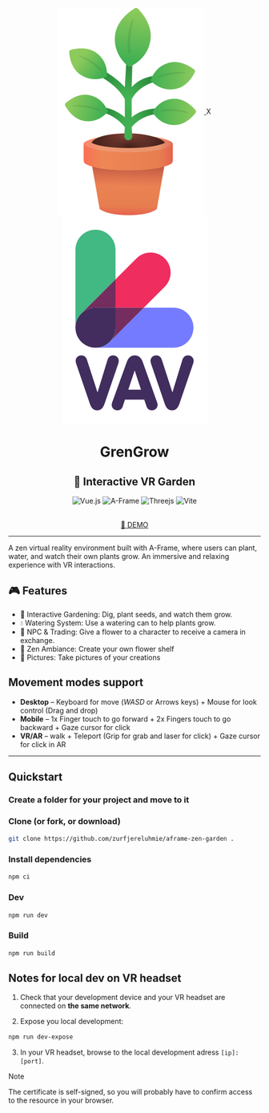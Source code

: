 <p align="center">
    <a href="https://zurfjereluhmie.github.io/aframe-zen-garden/">
        <img src="./GreenGrow.svg" alt="GreenGrow Logo" align="center"/>
    </a>
        <span>X</span>
    <a href="https://github.com/Chabloz/a-frame-vite-vue-boilerplate">
        <img src="./logo.svg" alt="VAV Logo" align="center"/>
    </a>
</p>
<h1 align="center">GrenGrow</h1>
<h2 align="center">🌿 Interactive VR Garden</h2>

<div align="center">
    <img src="https://img.shields.io/badge/vuejs-%2335495e.svg?style=for-the-badge&logo=vuedotjs&logoColor=%234FC08D" alt="Vue.js"/>
    <img src="https://img.shields.io/badge/A%E2%80%93Frame-1.7-brightgreen?style=for-the-badge&labelColor=%23ef2d5e&color=%23ef2d5e" alt="A-Frame"/>
    <img src="https://img.shields.io/badge/threejs-black?style=for-the-badge&logo=three.js&logoColor=white" alt="Threejs"/>
    <img src="https://img.shields.io/badge/vite-%23646CFF.svg?style=for-the-badge&logo=vite&logoColor=white" alt="Vite"/>
</div>

<br>

<a href="https://zurfjereluhmie.github.io/aframe-zen-garden/">
    <p align="center">🚀 DEMO</p>
</a>

---

A zen virtual reality environment built with A-Frame, where users can plant, water, and watch their own plants grow. An immersive and relaxing experience with VR interactions.

## 🎮 Features

- 🌱 Interactive Gardening: Dig, plant seeds, and watch them grow.
- 💧 Watering System: Use a watering can to help plants grow.
- 🧍 NPC & Trading: Give a flower to a character to receive a camera in exchange.
- 🌸 Zen Ambiance: Create your own flower shelf
- 📸 Pictures: Take pictures of your creations

## Movement modes support

- **Desktop** – Keyboard for move (_WASD_ or Arrows keys) + Mouse for look control (Drag and drop)
- **Mobile** – 1x Finger touch to go forward + 2x Fingers touch to go backward + Gaze cursor for click
- **VR/AR** – walk + Teleport (Grip for grab and laser for click) + Gaze cursor for click in AR

---

## Quickstart

### Create a folder for your project and move to it

### Clone (or fork, or download)

```sh
git clone https://github.com/zurfjereluhmie/aframe-zen-garden .
```

### Install dependencies

```sh
npm ci
```

### Dev

```sh
npm run dev
```

### Build

```sh
npm run build
```

## Notes for local dev on VR headset

1. Check that your development device and your VR headset are connected on **the same network**.

2. Expose you local development:

```sh
npm run dev-expose
```

3. In your VR headset, browse to the local development adress `[ip]:[port]`.

> [!NOTE]
> The certificate is self-signed, so you will probably have to confirm access to the resource in your browser.
